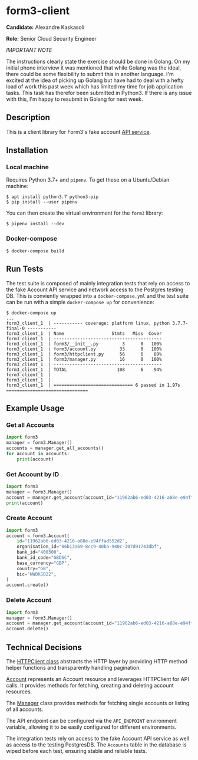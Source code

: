 # form3-client

**Candidate:** Alexandre Kaskasoli

**Role:** Senior Cloud Security Engineer

*IMPORTANT NOTE*

The instructions clearly state the exercise should be done in Golang. On my initial phone interview it was mentioned that while Golang was the ideal, there could be some flexibility to submit this in another language. I'm excited at the idea of picking up Golang but have had to deal with a hefty load of work this past week which has limited my time for job application tasks. This task has therefor been submitted in Python3. If there is any issue with this, I'm happy to resubmit in Golang for next week.

## Description

This is a client library for Form3's fake account [API service](https://github.com/form3tech-oss/interview-accountapi).

## Installation

### Local machine

Requires Python 3.7+ and `pipenv`. To get these on a Ubuntu/Debian machine:

```
$ apt install python3.7 python3-pip
$ pip install --user pipenv
```

You can then create the virtual environment for the `form3` library:

```
$ pipenv install --dev
```

### Docker-compose

```
$ docker-compose build
```

## Run Tests

The test suite is composed of mainly integration tests that rely on access to the fake Account API service and network access to the Postgres testing DB. This is conviently wrapped into a `docker-compose.yml` and the test suite can be run with a simple `docker-compose up` for convenience:

```
$ docker-compose up
...
form3_client_1  | ----------- coverage: platform linux, python 3.7.7-final-0 -----------
form3_client_1  | Name                  Stmts   Miss  Cover
form3_client_1  | -----------------------------------------
form3_client_1  | form3/__init__.py         3      0   100%
form3_client_1  | form3/account.py         33      0   100%
form3_client_1  | form3/httpclient.py      56      6    89%
form3_client_1  | form3/manager.py         16      0   100%
form3_client_1  | -----------------------------------------
form3_client_1  | TOTAL                   108      6    94%
form3_client_1  | 
form3_client_1  | 
form3_client_1  | ============================== 6 passed in 1.97s ===============================
```

## Example Usage

### Get all Accounts

```python
import form3
manager = form3.Manager()
accounts = manager.get_all_accounts()
for account in accounts:
    print(account)
```

### Get Account by ID

```python
import form3
manager = form3.Manager()
account = manager.get_account(account_id="11962ab6-ed03-4216-a88e-e94ffad552d2")
print(account)
```

### Create Account

```python
import form3
account = form3.Account(
    id="11962ab6-ed03-4216-a88e-e94ffad552d2",
    organisation_id="86b13a69-8cc9-40ba-940c-307d91743dbf",
    bank_id="400300",
    bank_id_code="GBDSC",
    base_currency="GBP",
    country="GB",
    bic="NWBKGB22",
)
account.create()
```

### Delete Account

```python
import form3
manager = form3.Manager()
account = manager.get_account(account_id="11962ab6-ed03-4216-a88e-e94ffad552d2")
account.delete()
```

## Technical Decisions

The [HTTPClient class](https://github.com/serain/form3-test/blob/master/form3/httpclient.py#L24) abstracts the HTTP layer by providing HTTP method helper functions and transparently handling pagination.

[Account](https://github.com/serain/form3-client/blob/master/form3/account.py) represents an Account resource and leverages HTTPClient for API calls. It provides methods for fetching, creating and deleting account resources.

The [Manager](https://github.com/serain/form3-client/blob/master/form3/manager.py#L6) class provides methods for fetching single accounts or listing of all accounts.

The API endpoint can be configured via the `API_ENDPOINT` environment variable, allowing it to be easily configured for different environments.

The integration tests rely on access to the fake Account API service as well as access to the testing PostgresDB. The `Accounts` table in the database is wiped before each test, ensuring stable and reliable tests.